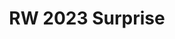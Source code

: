 ---
title: RW 2023 Surprise
redirect_to: https://drive.google.com/file/d/1HqgM6dUALIL9lrMzJfKWCWk5lfCmpQd2/view?usp=sharing
redirect_from: 
  - /RW23Surprise
  - /rw23surprise
---